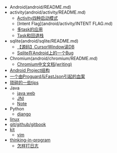 - Android(android/README.md)
 - activity(android/activity/README.md)
   - [Activity四种启动模式](android/activity/Activity四种启动模式.md)
   - [Intent Flag](android/activity/INTENT FLAG.md)
   - [多task的应用](android/activity/多TASK的应用.md)
   - [Task和回退栈](android/activity/Task和回退栈.md)
 - sqlite(android/sqlite/README.md)
   - [【源码】CursorWindow读DB](android/sqlite/从源码看ANDROID中SQLITE是怎么通过CURSORWINDOW读DB的.md)
   - [Sqlite在Android上的一个Bug](android/sqlite/SQLITE在ANDROID上的一个BUG.md)
 - Chromium(android/chromium/README.md)
   - [Chromium中文文档(writing)](https://www.gitbook.com/book/ahangchen/chromium_doc_zh)
 - [Android Project结构](android/Android_project结构.md)
 - [一个由Proguard与FastJson引起的血案](android/一个由PROGUARD与FASTJSON引起的血案.md)
 - [琐碎的一些tips](android/note.md)
- Java
     - [java web](java-web/README.md)
     - [JNI](jni/note.md)
     - [Note](note.md)
- Python
    - [django](django/note.md)
- [linux](linux/note.md)
- [git/github/gitbook](git/note.md)
- [kit](kit/README.md)
     - [vim](kit/vim/note.md)
- [thinking-in-program](thinking-in-program/README.md)
    - [怎样打日志](log.md)
